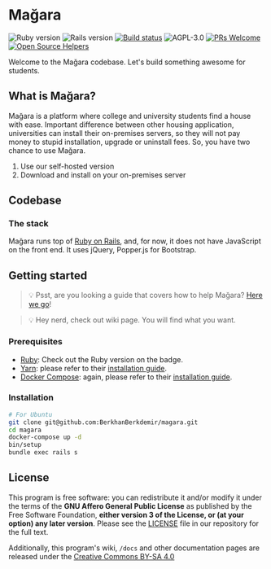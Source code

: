 # Mağara

![Ruby version](https://img.shields.io/badge/Ruby-v2.5.1-green.svg)
![Rails version](https://img.shields.io/badge/Rails-v5.2.1-green.svg)
[![Build status](https://travis-ci.com/BerkhanBerkdemir/magara.svg?branch=master)](https://travis-ci.com/BerkhanBerkdemir/magara)
![AGPL-3.0](https://img.shields.io/badge/license-AGPL--3.0-blue.svg)
[![PRs Welcome](https://img.shields.io/badge/PRs-welcome-brightgreen.svg)](http://makeapullrequest.com)
[![Open Source Helpers](https://www.codetriage.com/berkhanberkdemir/magara/badges/users.svg)](https://www.codetriage.com/berkhanberkdemir/magara)

Welcome to the Mağara codebase. Let's build something awesome for students.

## What is Mağara?

Mağara is a platform where college and university students find a house with ease. Important difference between other housing application, universities can install their on-premises servers, so they will not pay money to stupid installation, upgrade or uninstall fees. So, you have two chance to use Mağara.

1. Use our self-hosted version
2. Download and install on your on-premises server

## Codebase

### The stack

Mağara runs top of [Ruby on Rails](https://rubyonrails.org), and, for now, it does not have JavaScript on the front end. It uses jQuery, Popper.js for Bootstrap.

## Getting started

> :bulb: Psst, are you looking a guide that covers how to help Mağara? [Here we go](.github/CONTRIBUTING.md)!

> :bulb: Hey nerd, check out wiki page. You will find what you want.

### Prerequisites

* [Ruby](https://www.ruby-lang.org/en/): Check out the Ruby version on the badge.
* [Yarn](https://yarnpkg.com/en/): please refer to their [installation guide](https://yarnpkg.com/en/docs/install).
* [Docker Compose](https://docs.docker.com/compose): again, please refer to their [installation guide](https://docs.docker.com/compose/install).

### Installation

```bash
# For Ubuntu
git clone git@github.com:BerkhanBerkdemir/magara.git
cd magara
docker-compose up -d
bin/setup
bundle exec rails s
```

## License

This program is free software: you can redistribute it and/or modify it under the terms of the **GNU Affero General Public License** as published by the Free Software Foundation, **either version 3 of the License, or (at your option) any later version**. Please see the [LICENSE](LICENSE) file in our repository for the full text.

Additionally, this program's wiki, `/docs` and other documentation pages are released under the [Creative Commons BY-SA 4.0][CC]

[CC]: https://creativecommons.org/licenses/by-sa/4.0/legalcode.txt
